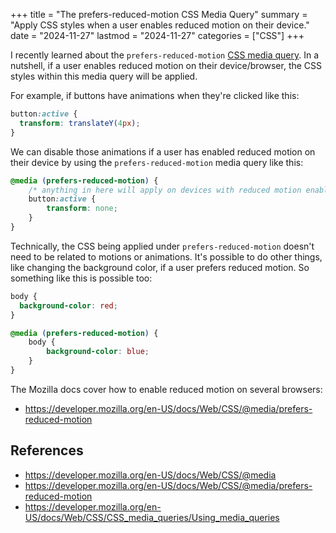+++
title = "The prefers-reduced-motion CSS Media Query"
summary = "Apply CSS styles when a user enables reduced motion on their device."
date = "2024-11-27"
lastmod = "2024-11-27"
categories = ["CSS"]
+++

I recently learned about the `prefers-reduced-motion` [CSS media query](https://developer.mozilla.org/en-US/docs/Web/CSS/@media/prefers-reduced-motion). In a nutshell, if a user enables reduced motion on their device/browser, the CSS styles within this media query will be applied.

For example, if buttons have animations when they're clicked like this:

```css
button:active {
  transform: translateY(4px);
}
```

We can disable those animations if a user has enabled reduced motion on their device by using the `prefers-reduced-motion` media query like this:

```css
@media (prefers-reduced-motion) {
    /* anything in here will apply on devices with reduced motion enabled */
    button:active {
        transform: none;
    }
}
```

Technically, the CSS being applied under `prefers-reduced-motion` doesn't need to be related to motions or animations. It's possible to do other things, like changing the background color, if a user prefers reduced motion. So something like this is possible too:

```css
body {
  background-color: red;
}

@media (prefers-reduced-motion) {
    body {
        background-color: blue;
    }
}
```

The Mozilla docs cover how to enable reduced motion on several browsers:
- https://developer.mozilla.org/en-US/docs/Web/CSS/@media/prefers-reduced-motion

## References
- https://developer.mozilla.org/en-US/docs/Web/CSS/@media
- https://developer.mozilla.org/en-US/docs/Web/CSS/@media/prefers-reduced-motion
- https://developer.mozilla.org/en-US/docs/Web/CSS/CSS_media_queries/Using_media_queries
